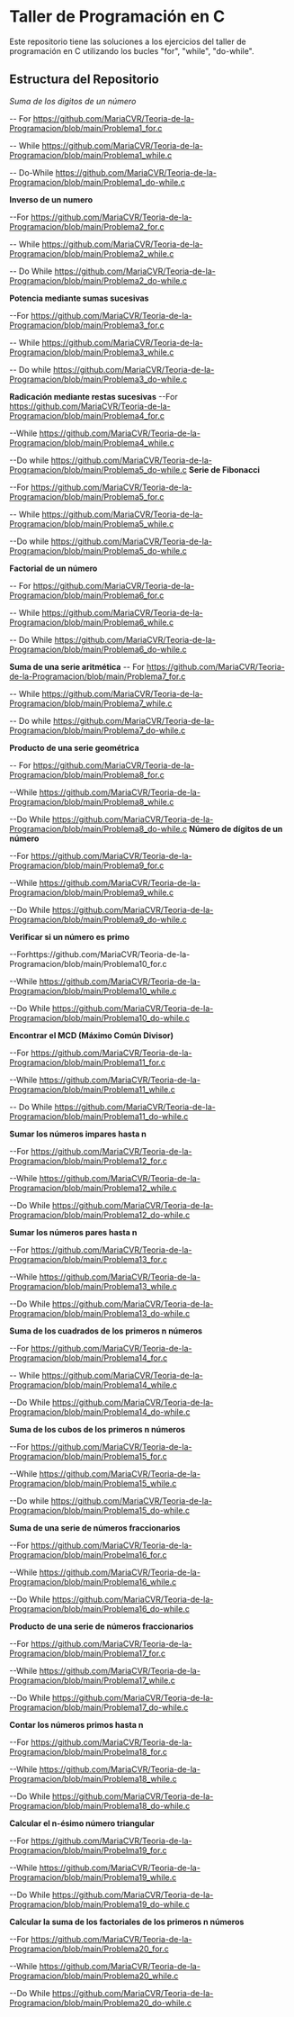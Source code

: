 # Taller de Programación en C 
Este repositorio tiene las soluciones a los ejercicios del taller de programación en C utilizando los bucles "for", "while", "do-while".
## Estructura del Repositorio
*Suma de los digitos de un número*

-- For https://github.com/MariaCVR/Teoria-de-la-Programacion/blob/main/Problema1_for.c

-- While https://github.com/MariaCVR/Teoria-de-la-Programacion/blob/main/Problema1_while.c

-- Do-While https://github.com/MariaCVR/Teoria-de-la-Programacion/blob/main/Problema1_do-while.c

**Inverso de un numero**

--For  https://github.com/MariaCVR/Teoria-de-la-Programacion/blob/main/Problema2_for.c

-- While https://github.com/MariaCVR/Teoria-de-la-Programacion/blob/main/Problema2_while.c

-- Do While https://github.com/MariaCVR/Teoria-de-la-Programacion/blob/main/Problema2_do-while.c

**Potencia mediante sumas sucesivas**

--For https://github.com/MariaCVR/Teoria-de-la-Programacion/blob/main/Problema3_for.c

-- While https://github.com/MariaCVR/Teoria-de-la-Programacion/blob/main/Problema3_while.c

-- Do while https://github.com/MariaCVR/Teoria-de-la-Programacion/blob/main/Problema3_do-while.c

**Radicación mediante restas sucesivas**
--For https://github.com/MariaCVR/Teoria-de-la-Programacion/blob/main/Problema4_for.c

--While https://github.com/MariaCVR/Teoria-de-la-Programacion/blob/main/Problema4_while.c

--Do while https://github.com/MariaCVR/Teoria-de-la-Programacion/blob/main/Problema5_do-while.c
**Serie de Fibonacci**

--For https://github.com/MariaCVR/Teoria-de-la-Programacion/blob/main/Problema5_for.c

-- While https://github.com/MariaCVR/Teoria-de-la-Programacion/blob/main/Problema5_while.c

--Do while https://github.com/MariaCVR/Teoria-de-la-Programacion/blob/main/Problema5_do-while.c

**Factorial de un número**

-- For  https://github.com/MariaCVR/Teoria-de-la-Programacion/blob/main/Problema6_for.c

-- While https://github.com/MariaCVR/Teoria-de-la-Programacion/blob/main/Problema6_while.c

-- Do While https://github.com/MariaCVR/Teoria-de-la-Programacion/blob/main/Problema6_do-while.c

**Suma de una serie aritmética**
-- For https://github.com/MariaCVR/Teoria-de-la-Programacion/blob/main/Problema7_for.c

-- While https://github.com/MariaCVR/Teoria-de-la-Programacion/blob/main/Problema7_while.c

-- Do while https://github.com/MariaCVR/Teoria-de-la-Programacion/blob/main/Problema7_do-while.c

**Producto de una serie geométrica**

-- For https://github.com/MariaCVR/Teoria-de-la-Programacion/blob/main/Problema8_for.c

--While https://github.com/MariaCVR/Teoria-de-la-Programacion/blob/main/Problema8_while.c

--Do While https://github.com/MariaCVR/Teoria-de-la-Programacion/blob/main/Problema8_do-while.c
**Número de dígitos de un número**


--For https://github.com/MariaCVR/Teoria-de-la-Programacion/blob/main/Problema9_for.c

--While https://github.com/MariaCVR/Teoria-de-la-Programacion/blob/main/Problema9_while.c

--Do While https://github.com/MariaCVR/Teoria-de-la-Programacion/blob/main/Problema9_do-while.c

**Verificar si un número es primo**

--Forhttps://github.com/MariaCVR/Teoria-de-la-Programacion/blob/main/Problema10_for.c

--While https://github.com/MariaCVR/Teoria-de-la-Programacion/blob/main/Problema10_while.c

--Do While https://github.com/MariaCVR/Teoria-de-la-Programacion/blob/main/Problema10_do-while.c

**Encontrar el MCD (Máximo Común Divisor)**

--For https://github.com/MariaCVR/Teoria-de-la-Programacion/blob/main/Problema11_for.c

--While https://github.com/MariaCVR/Teoria-de-la-Programacion/blob/main/Problema11_while.c

-- Do While https://github.com/MariaCVR/Teoria-de-la-Programacion/blob/main/Problema11_do-while.c

**Sumar los números impares hasta n**

--For https://github.com/MariaCVR/Teoria-de-la-Programacion/blob/main/Problema12_for.c

--While https://github.com/MariaCVR/Teoria-de-la-Programacion/blob/main/Problema12_while.c

--Do While https://github.com/MariaCVR/Teoria-de-la-Programacion/blob/main/Problema12_do-while.c

**Sumar los números pares hasta n**

--For https://github.com/MariaCVR/Teoria-de-la-Programacion/blob/main/Problema13_for.c

--While https://github.com/MariaCVR/Teoria-de-la-Programacion/blob/main/Problema13_while.c

--Do While https://github.com/MariaCVR/Teoria-de-la-Programacion/blob/main/Problema13_do-while.c

**Suma de los cuadrados de los primeros n números**

--For https://github.com/MariaCVR/Teoria-de-la-Programacion/blob/main/Problema14_for.c

-- While https://github.com/MariaCVR/Teoria-de-la-Programacion/blob/main/Problema14_while.c

--Do While https://github.com/MariaCVR/Teoria-de-la-Programacion/blob/main/Problema14_do-while.c

**Suma de los cubos de los primeros n números**

--For https://github.com/MariaCVR/Teoria-de-la-Programacion/blob/main/Problema15_for.c

--While https://github.com/MariaCVR/Teoria-de-la-Programacion/blob/main/Problema15_while.c

--Do while https://github.com/MariaCVR/Teoria-de-la-Programacion/blob/main/Problema15_do-while.c

**Suma de una serie de números fraccionarios**

--For https://github.com/MariaCVR/Teoria-de-la-Programacion/blob/main/Probelma16_for.c

--While https://github.com/MariaCVR/Teoria-de-la-Programacion/blob/main/Problema16_while.c

--Do While https://github.com/MariaCVR/Teoria-de-la-Programacion/blob/main/Problema16_do-while.c

**Producto de una serie de números fraccionarios**

--For https://github.com/MariaCVR/Teoria-de-la-Programacion/blob/main/Problema17_for.c

--While https://github.com/MariaCVR/Teoria-de-la-Programacion/blob/main/Problema17_while.c

--Do While https://github.com/MariaCVR/Teoria-de-la-Programacion/blob/main/Problema17_do-while.c

**Contar los números primos hasta n**

--For https://github.com/MariaCVR/Teoria-de-la-Programacion/blob/main/Probelma18_for.c

--While https://github.com/MariaCVR/Teoria-de-la-Programacion/blob/main/Problema18_while.c

--Do While https://github.com/MariaCVR/Teoria-de-la-Programacion/blob/main/Problema18_do-while.c

**Calcular el n-ésimo número triangular**

--For https://github.com/MariaCVR/Teoria-de-la-Programacion/blob/main/Probelma19_for.c

--While https://github.com/MariaCVR/Teoria-de-la-Programacion/blob/main/Problema19_while.c

--Do While https://github.com/MariaCVR/Teoria-de-la-Programacion/blob/main/Problema19_do-while.c

**Calcular la suma de los factoriales de los primeros n números**

--For https://github.com/MariaCVR/Teoria-de-la-Programacion/blob/main/Problema20_for.c

--While https://github.com/MariaCVR/Teoria-de-la-Programacion/blob/main/Problema20_while.c

--Do While https://github.com/MariaCVR/Teoria-de-la-Programacion/blob/main/Problema20_do-while.c

